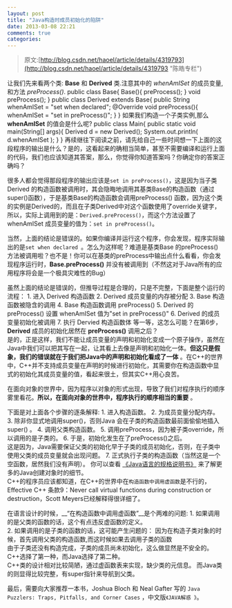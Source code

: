 ```yaml
---
layout: post
title: "Java构造时成员初始化的陷阱"
date: 2013-03-08 22:21
comments: true
categories: 
---
```

>原文:[http://blog.csdn.net/haoel/article/details/4319793](http://blog.csdn.net/haoel/article/details/4319793 "陈皓专栏")   

让我们先来看两个类: __Base__ 和 __Derived__ 类.注意其中的 _whenAmISet_ 的成员变量,和方法 _preProcess()_.
	public class Base{
	    Base(){
			preProcess();
	    }
		void preProcess();
	}
	public class Derived extends Base{
		public String whenAmISet = "set when declared";
		@Override void preProcess(){
			whenAmISet = "set in preProcess()";
		}
	}
如果我们构造一个子类实例,那么 __whenAmISet__ 的值会是什么呢?
	public class Main{
		public static void main(String[] args){
			Derived d = new Derived();
			System.out.println( d.whenAmISet );
		}
	}
再续继往下阅读之前，请先给自己一些时间想一下上面的这段程序的输出是什么？是的，这看起来的确相当简单，甚至不需要编译和运行上面的代码，我们也应该知道其答案，那么，你觉得你知道答案吗？你确定你的答案正确吗？

很多人都会觉得那段程序的输出应该是`set in preProcess()`，这是因为当子类Derived 的构造函数被调用时，其会隐晦地调用其基类Base的构造函数（通过super()函数），于是基类Base的构造函数会调用preProcess() 函数，因为这个类的实例是Derived的，而且在子类Derived中对这个函数使用了override关键字，所以，实际上调用到的是：`Derived.preProcess()`，而这个方法设置了whenAmISet 成员变量的值为：`set in preProcess()`。

当然，上面的结论是错误的。如果你编译并运行这个程序，你会发现，程序实际输出的是`set when declared `。怎么为这样呢？难道是基类Base 的preProcess() 方法被调用啦？也不是！你可以在基类的preProcess中输出点什么看看，你会发现程序运行时，__Base.preProcess()__ 并没有被调用到（不然这对于Java所有的应用程序将会是一个极具灾难性的Bug）

虽然上面的结论是错误的，但推导过程是合理的，只是不完整，下面是整个运行的流程：
	1. 进入 Derived 构造函数
	2. Derived 成员变量的内存被分配
	3. Base 构造函数被隐含的调用
	4. Base 构造函数调用 preProcess()
	5. Derived 的 preProcess() 设置 whenAmISet 值为"set in preProcess()"
	6. Derived 的成员变量初始化被调用
	7. 执行 Dervied 构造函数体
等一等，这怎么可能？在第6步，__Derived__ 成员的初始化居然在 __preProcess()__ 调用之后？  
是的，正是这样，我们不能让成员变量的声明和初始化变成一个原子操作，虽然在Java中我们可以把其写在一起，让其看上去像是声明和初始化一体。__但这只是假象，我们的错误就在于我们把Java中的声明和初始化看成了一体__ 。在C++的世界中，C++并不支持成员变量在声明的时候进行初始化，其需要你在构造函数中显式的初始化其成员变量的值，看起来很土，但其实C++用心良苦。

在面向对象的世界中，因为程序以对象的形式出现，导致了我们对程序执行的顺序雾里看花。__所以，在面向对象的世界中，程序执行的顺序相当的重要__ 。

下面是对上面各个步骤的逐条解释:
	1. 进入构造函数。
	2. 为成员变量分配内存。
	3. 除非你显式地调用super()，否则Java 会在子类的构造函数最前面偷偷地插入super() 。
	4. 调用父类构造函数。
	5. 调用preProcess，因为被子类override，所以调用的是子类的。
	6. 于是，初始化发生在了preProcess()之后。  
	   这是因为，Java需要保证父类的初始化早于子类的成员初始化，否则，在子类中使用父类的成员变量就会出现问题。
	7. 正式执行子类的构造函数（当然这是一个空函数，居然我们没有声明）。
你可以查看 [《Java语言的规格说明书》](http://java.sun.com/docs/books/jls/third_edition/html/execution.html#12.5,'相关章节') 来了解更多的Java创建对象时的细节。  
C++的程序员应该都知道，在C++的世界中在`构造函数中调用虚函数`是不行的，Effective C++ 条款9：Never call virtual functions during construction or destruction，Scott Meyers已经解释得很详细了。

在语言设计的时候，__“在构造函数中调用虚函数”__是个两难的问题:
	1. 如果调用的是父类的函数的话，这个有点违反虚函数的定义。  
	2. 如果调用的是子类的函数的话，这可能产生问题的：
	     因为在构造子类对象的时候，首先调用父类的构造函数,而这时候如果去调用子类的函数  
	     由于子类还没有构造完成，子类的成员尚未初始化，这么做显然是不安全的。
C++选择了第一种，而Java选择了第二种。  
	C++类的设计相对比较简陋，通过虚函数表来实现，缺少类的元信息。
	而Java类的则显得比较完整，有super指针来导航到父类。

最后，需要向大家推荐一本书，Joshua Bloch 和 Neal Gafter 写的 `Java Puzzlers: Traps, Pitfalls, and Corner Cases` ，中文版`《JAVA解惑 》`。
	
